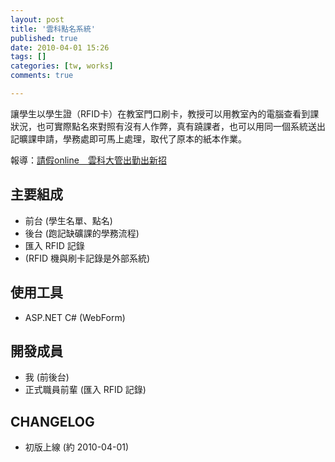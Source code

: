 ```yaml
---
layout: post
title: '雲科點名系統'
published: true
date: 2010-04-01 15:26
tags: []
categories: [tw, works]
comments: true

---
```

讓學生以學生證（RFID卡）在教室門口刷卡，教授可以用教室內的電腦查看到課狀況，也可實際點名來對照有沒有人作弊，真有蹺課者，也可以用同一個系統送出記曠課申請，學務處即可馬上處理，取代了原本的紙本作業。

報導：[請假online　雲科大管出勤出新招](http://www.uonline.nccu.edu.tw/index_content.asp?sn=0&an=6053)

## 主要組成

* 前台 (學生名單、點名)
* 後台 (跑記缺礦課的學務流程)
* 匯入 RFID 記錄
* (RFID 機與刷卡記錄是外部系統)

## 使用工具

* ASP.NET C# (WebForm)

## 開發成員

* 我 (前後台)
* 正式職員前輩 (匯入 RFID 記錄)

## CHANGELOG

* 初版上線 (約 2010-04-01)
